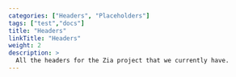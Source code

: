 ```yaml
---
categories: ["Headers", "Placeholders"]
tags: ["test","docs"] 
title: "Headers"
linkTitle: "Headers"
weight: 2
description: >
  All the headers for the Zia project that we currently have.
---
```


